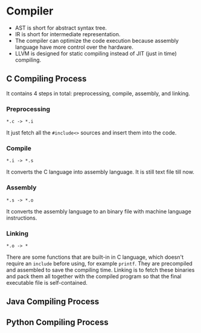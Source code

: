 # Compiler

* AST is short for abstract syntax tree.
* IR is short for intermediate representation.
* The compiler can optimize the code execution because assembly language have more control over the hardware.
* LLVM is designed for static compiling instead of JIT (just in time) compiling.

## C Compiling Process

It contains 4 steps in total: preprocessing, compile, assembly, and linking.

### Preprocessing
`*.c -> *.i`

It just fetch all the `#include<>` sources and insert them into the code.

### Compile
`*.i -> *.s`

It converts the C language into assembly language. It is still text file till now.

### Assembly
`*.s -> *.o`

It converts the assembly language to an binary file with machine language instructions.

### Linking
`*.o -> *`

There are some functions that are built-in in C language, which doesn't require an `include` before using,
for example `printf`.
They are precompiled and assembled to save the compiling time.
Linking is to fetch these binaries and pack them all together with the compiled program
so that the final executable file is self-contained.

## Java Compiling Process
## Python Compiling Process
